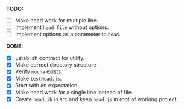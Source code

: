 __TODO:__

- [ ] Make head work for multiple line.
- [ ] Implement `head file` without options.
- [ ] Implement options as a parameter to `head`.

__DONE:__

- [x] Establish contract for utility.
- [x] Make correct directory structure.
- [x] Verify `mocha` exists.
- [x] Make `testHead.js`.
- [x] Start with an expectation.
- [x] Make head work for a single line instead of file.
- [x] Create `headLib` in src and keep `head.js` in root of working project.
